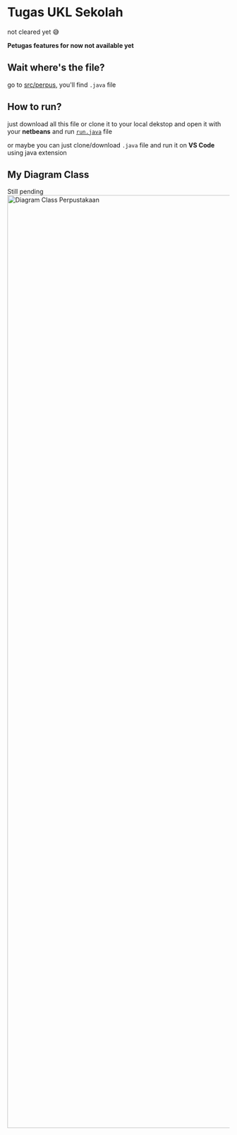 # Tugas UKL Sekolah
not cleared yet 😅

**Petugas features for now not available yet**

## Wait where's the file?
go to [src/perpus](https://github.com/nurjavier8789/perpustakaan/tree/main/src/perpus), you'll find `.java` file

## How to run?
just download all this file or clone it to your local dekstop and open it with your **netbeans** and run [`run.java`](https://github.com/nurjavier8789/perpustakaan/blob/main/src/perpus/run.java) file

or maybe you can just clone/download `.java` file and run it on **VS Code** using java extension

## My Diagram Class
Still pending
<img width="2116" alt="Diagram Class Perpustakaan" src="https://user-images.githubusercontent.com/70767613/230625561-7f2e1ca9-da25-484e-9cea-4f31d2810768.png">
